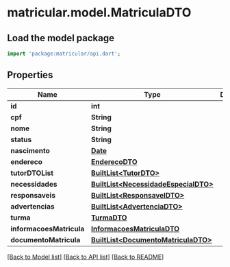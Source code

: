 # matricular.model.MatriculaDTO

## Load the model package
```dart
import 'package:matricular/api.dart';
```

## Properties
Name | Type | Description | Notes
------------ | ------------- | ------------- | -------------
**id** | **int** |  | [optional] 
**cpf** | **String** |  | [optional] 
**nome** | **String** |  | [optional] 
**status** | **String** |  | [optional] 
**nascimento** | [**Date**](Date.md) |  | [optional] 
**endereco** | [**EnderecoDTO**](EnderecoDTO.md) |  | [optional] 
**tutorDTOList** | [**BuiltList&lt;TutorDTO&gt;**](TutorDTO.md) |  | [optional] 
**necessidades** | [**BuiltList&lt;NecessidadeEspecialDTO&gt;**](NecessidadeEspecialDTO.md) |  | [optional] 
**responsaveis** | [**BuiltList&lt;ResponsavelDTO&gt;**](ResponsavelDTO.md) |  | [optional] 
**advertencias** | [**BuiltList&lt;AdvertenciaDTO&gt;**](AdvertenciaDTO.md) |  | [optional] 
**turma** | [**TurmaDTO**](TurmaDTO.md) |  | [optional] 
**informacoesMatricula** | [**InformacoesMatriculaDTO**](InformacoesMatriculaDTO.md) |  | [optional] 
**documentoMatricula** | [**BuiltList&lt;DocumentoMatriculaDTO&gt;**](DocumentoMatriculaDTO.md) |  | [optional] 

[[Back to Model list]](../README.md#documentation-for-models) [[Back to API list]](../README.md#documentation-for-api-endpoints) [[Back to README]](../README.md)


